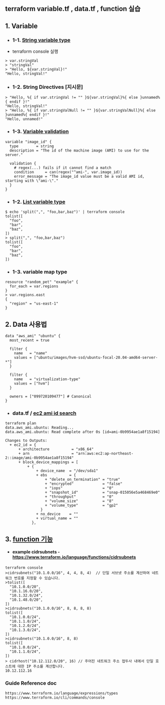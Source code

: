 ## terraform variable.tf , data.tf , function 실습
## 1. Variable
* ### 1-1. [String variable type](https://www.terraform.io/language/expressions/strings)
* terraform console 실행
```
> var.stringVal
> "stringVal"
> "Hello, ${var.stringVal}!"
"Hello, stringVal!"
```
* ### 1-2. String Directives [지시문]
```
> "Hello, %{ if var.stringVal != "" }${var.stringVal}%{ else }unnamed%{ endif }!"
"Hello, stringVal!"
> "Hello, %{ if var.stringValNull != "" }${var.stringValNull}%{ else }unnamed%{ endif }!"
"Hello, unnamed!"
``` 

* ### 1-3. [Variable validation](https://www.terraform.io/language/values/variables#custom-validation-rules)
```
variable "image_id" {
  type        = string
  description = "The id of the machine image (AMI) to use for the server."

  validation {
    # regex(...) fails if it cannot find a match
    condition     = can(regex("^ami-", var.image_id))
    error_message = "The image_id value must be a valid AMI id, starting with \"ami-\"."
  }
}
```

* ### 1-2. [List variable type](https://www.terraform.io/language/expressions/types)
```
$ echo 'split(",", "foo,bar,baz")' | terraform console
tolist([
  "foo",
  "bar",
  "baz",
])
> split(",", "foo,bar,baz")
tolist([
  "foo",
  "bar",
  "baz",
])
```

* ### 1-3. variable map type
```
resource "random_pet" "example" {
  for_each = var.regions
}
> var.regions.east
{
  "region" = "us-east-1"
}
```

## 2. Data 사용법 
```
data "aws_ami" "ubuntu" {
  most_recent = true

  filter {
    name   = "name"
    values = ["ubuntu/images/hvm-ssd/ubuntu-focal-20.04-amd64-server-*"]
  }

  filter {
    name   = "virtualization-type"
    values = ["hvm"]
  }

  owners = ["099720109477"] # Canonical
}
```
* ### data.tf / [ec2 ami id search](https://cloud-images.ubuntu.com/locator/ec2/) 
```
terraform plan
data.aws_ami.ubuntu: Reading...
data.aws_ami.ubuntu: Read complete after 0s [id=ami-0b9954ae1a8f15194]

Changes to Outputs:
  + ec2_id = {
      + architecture          = "x86_64"
      + arn                   = "arn:aws:ec2:ap-northeast-2::image/ami-0b9954ae1a8f15194"
      + block_device_mappings = [
          + {
              + device_name  = "/dev/sda1"
              + ebs          = {
                  + "delete_on_termination" = "true"
                  + "encrypted"             = "false"
                  + "iops"                  = "0"
                  + "snapshot_id"           = "snap-015056e5a468469e0"
                  + "throughput"            = "0"
                  + "volume_size"           = "8"
                  + "volume_type"           = "gp2"
                }
              + no_device    = ""
              + virtual_name = ""
            },
```



## 3. [function 기능](https://www.terraform.io/language/functions)
- #### example cidrsubnets - https://www.terraform.io/language/functions/cidrsubnets
```
terraform console  
>cidrsubnets("10.1.0.0/16", 4, 4, 8, 4)  // 단일 서브넷 주소를 계산하여 네트워크 번호를 지정할 수 있습니다.
>tolist([
  "10.1.0.0/20",
  "10.1.16.0/20",
  "10.1.32.0/24",
  "10.1.48.0/20",
])
>cidrsubnets("10.1.0.0/16", 8, 8, 8, 8)
tolist([
  "10.1.0.0/24",
  "10.1.1.0/24",
  "10.1.2.0/24",
  "10.1.3.0/24",
])
>cidrsubnets("10.1.0.0/16", 8, 8)
tolist([
  "10.1.0.0/24",
  "10.1.1.0/24",
])
> cidrhost("10.12.112.0/20", 16) // 주어진 네트워크 주소 접두사 내에서 단일 호스트에 대한 IP 주소를 계산합니다.
10.12.112.16
```


### Guide Reference doc
```
https://www.terraform.io/language/expressions/types
https://www.terraform.io/cli/commands/console
```
